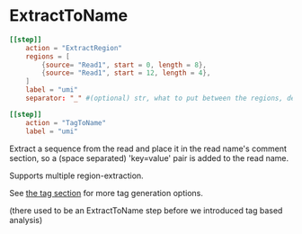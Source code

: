 # ExtractToName


```toml
[[step]]
    action = "ExtractRegion"
    regions = [
        {source= "Read1", start = 0, length = 8},
        {source= "Read1", start = 12, length = 4},
    ]
    label = "umi"
    separator: "_" #(optional) str, what to put between the regions, defaults to '_'

[[step]]
    action = "TagToName" 
    label = "umi"
```

Extract a sequence from the read and place it in the read name's comment section,
so a (space separated) 'key=value' pair is added to the read name.

Supports multiple region-extraction.

See [the tag section](../../tag-steps) for more tag generation options.


(there used to be an ExtractToName step before we introduced tag based analysis)

